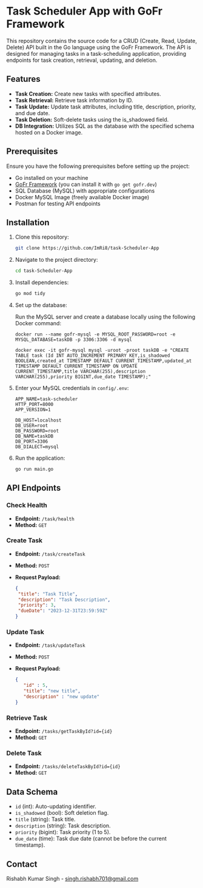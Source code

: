 
# Task Scheduler App with GoFr Framework

This repository contains the source code for a CRUD (Create, Read, Update, Delete) API built in the Go language using the GoFr Framework. The API is designed for managing tasks in a task-scheduling application, providing endpoints for task creation, retrieval, updating, and deletion.

## Features

- **Task Creation:** Create new tasks with specified attributes.
- **Task Retrieval:** Retrieve task information by ID.
- **Task Update:** Update task attributes, including title, description, priority, and due date.
- **Task Deletion:** Soft-delete tasks using the is_shadowed field.
- **DB Integration:** Utilizes SQL as the database with the specified schema hosted on a Docker image.

## Prerequisites

Ensure you have the following prerequisites before setting up the project:

- Go installed on your machine
- [GoFr Framework](https://gofr.dev/docs) (you can install it with `go get gofr.dev`)
- SQL Database (MySQL) with appropriate configurations
- Docker MySQL Image (freely available Docker image)
- Postman for testing API endpoints

## Installation

1. Clone this repository:

   ```bash
   git clone https://github.com/ImRi8/task-Scheduler-App
   ```

2. Navigate to the project directory:

   ```bash
   cd task-Scheduler-App
   ```

3. Install dependencies:

   ```bash
   go mod tidy
   ```

4. Set up the database:

   Run the MySQL server and create a database locally using the following Docker command:

   ```
   docker run --name gofr-mysql -e MYSQL_ROOT_PASSWORD=root -e MYSQL_DATABASE=taskDB -p 3306:3306 -d mysql
   ```
   ```
   docker exec -it gofr-mysql mysql -uroot -proot taskDB -e "CREATE TABLE task (Id INT AUTO_INCREMENT PRIMARY KEY,is_shadowed BOOLEAN,created_at TIMESTAMP DEFAULT CURRENT_TIMESTAMP,updated_at TIMESTAMP DEFAULT CURRENT_TIMESTAMP ON UPDATE CURRENT_TIMESTAMP,title VARCHAR(255),description VARCHAR(255),priority BIGINT,due_date TIMESTAMP);"
   ```

5. Enter your MySQL credentials in `config/.env`:

   ```env
   APP_NAME=task-scheduler
   HTTP_PORT=8000
   APP_VERSION=1

   DB_HOST=localhost
   DB_USER=root
   DB_PASSWORD=root
   DB_NAME=taskDB
   DB_PORT=3306
   DB_DIALECT=mysql
   ```

6. Run the application:

   ```bash
   go run main.go
   ```

## API Endpoints

### Check Health

- **Endpoint:** `/task/health`
- **Method:** `GET`

### Create Task

- **Endpoint:** `/task/createTask`
- **Method:** `POST`
- **Request Payload:**

  ```json
  {
   "title": "Task Title",
   "description": "Task Description",
   "priority": 3,
   "dueDate": "2023-12-31T23:59:59Z"
  }
  ```

### Update Task

- **Endpoint:** `/task/updateTask`
- **Method:** `POST`
- **Request Payload:**

  ```json
  {
     "id" : 5,
     "title": "new title",
     "description" : "new update"
  }
  ```

### Retrieve Task

- **Endpoint:** `/tasks/getTaskById?id={id}`
- **Method:** `GET`

### Delete Task

- **Endpoint:** `/tasks/deleteTaskById?id={id}`
- **Method:** `GET`

## Data Schema

- `id` (int): Auto-updating identifier.
- `is_shadowed` (bool): Soft deletion flag.
- `title` (string): Task title.
- `description` (string): Task description.
- `priority` (bigint): Task priority (1 to 5).
- `due_date` (time): Task due date (cannot be before the current timestamp).


## Contact

Rishabh Kumar Singh - singh.rishabh701@gmail.com
